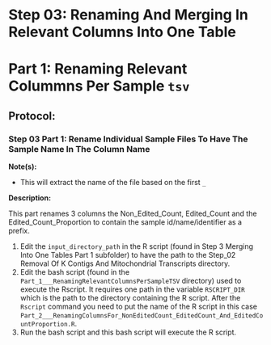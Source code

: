 # Step 03: Renaming And Merging In Relevant Columns Into One Table
# Part 1: Renaming Relevant Colummns Per Sample `tsv`

## Protocol:

### Step 03 Part 1: Rename Individual Sample Files To Have The Sample Name In The Column Name

**Note(s):**

* This will extract the name of the file based on the first `_`

**Description:**

This part renames 3 columns the Non_Edited_Count, Edited_Count and the Edited_Count_Proportion to contain the sample id/name/identifier as a prefix. 

1) Edit the `input_directory_path` in the R script (found in Step 3 Merging Into One Tables Part 1 subfolder) to have the path to the Step_02 Removal Of K Contigs And Mitochondrial Transcripts directory.
2) Edit the bash script (found in the `Part_1___RenamingRelevantColumnsPerSampleTSV` directory) used to execute the Rscript. It requires one path in the variable `RSCRIPT_DIR` which is the path to the directory containing the R script. After the `Rscript` command you need to put the name of the R script in this case `Part_2___RenamingColumnsFor_NonEditedCount_EditedCount_And_EditedCountProportion.R`. 
3) Run the bash script and this bash script will execute the R script.
